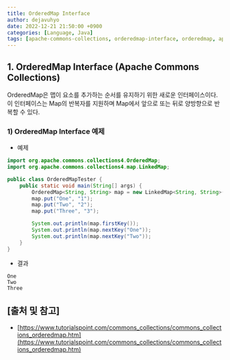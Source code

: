 ```yaml
---
title: OrderedMap Interface
author: dejavuhyo
date: 2022-12-21 21:50:00 +0900
categories: [Language, Java]
tags: [apache-commons-collections, orderedmap-interface, orderedmap, apache-commons, apache-collections, apache-interface, commons-interface]
---
```


## 1. OrderedMap Interface (Apache Commons Collections)
OrderedMap은 맵이 요소를 추가하는 순서를 유지하기 위한 새로운 인터페이스이다. 이 인터페이스는 Map의 반복자를 지원하며 Map에서 앞으로 또는 뒤로 양방향으로 반복할 수 있다.

### 1) OrderedMap Interface 예제

* 예제

```java
import org.apache.commons.collections4.OrderedMap;
import org.apache.commons.collections4.map.LinkedMap;

public class OrderedMapTester {
    public static void main(String[] args) {
        OrderedMap<String, String> map = new LinkedMap<String, String>();
        map.put("One", "1");
        map.put("Two", "2");
        map.put("Three", "3");

        System.out.println(map.firstKey());
        System.out.println(map.nextKey("One"));
        System.out.println(map.nextKey("Two"));
    }
}
```

* 결과

```text
One
Two
Three
```

## [출처 및 참고]
* [https://www.tutorialspoint.com/commons_collections/commons_collections_orderedmap.htm](https://www.tutorialspoint.com/commons_collections/commons_collections_orderedmap.htm)
